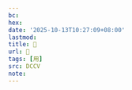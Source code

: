 ```yaml
---
bc:
hex:
date: '2025-10-13T10:27:09+08:00'
lastmod:
title: 􀲮
url: 􀲮
tags: [用]
src: DCCV
note:
---
```

